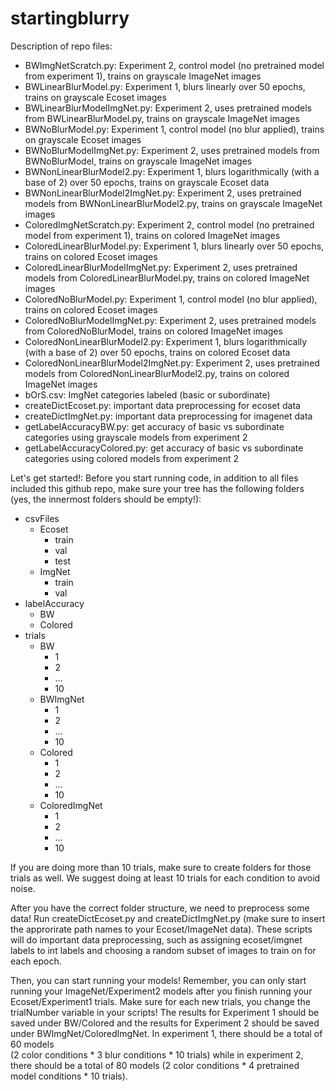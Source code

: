 # startingblurry

Description of repo files:
- BWImgNetScratch.py: Experiment 2, control model (no pretrained model from
  experiment 1), trains on grayscale ImageNet images
- BWLinearBlurModel.py: Experiment 1, blurs linearly over 50 epochs, trains on
  grayscale Ecoset images
- BWLinearBlurModelImgNet.py: Experiment 2, uses pretrained models from
  BWLinearBlurModel.py, trains on grayscale ImageNet images
- BWNoBlurModel.py: Experiment 1, control model (no blur applied), trains on
  grayscale Ecoset images
- BWNoBlurModelImgNet.py: Experiment 2, uses pretrained models from
  BWNoBlurModel, trains on grayscale ImageNet images
- BWNonLinearBlurModel2.py: Experiment 1, blurs logarithmically (with a base of
  2) over 50 epochs, trains on grayscale Ecoset data
- BWNonLinearBlurModel2ImgNet.py: Experiment 2, uses pretrained models from
  BWNonLinearBlurModel2.py, trains on grayscale ImageNet images
- ColoredImgNetScratch.py: Experiment 2, control model (no pretrained model from
  experiment 1), trains on colored ImageNet images
- ColoredLinearBlurModel.py: Experiment 1, blurs linearly over 50 epochs, trains on
  colored Ecoset images
- ColoredLinearBlurModelImgNet.py: Experiment 2, uses pretrained models from
  ColoredLinearBlurModel.py, trains on colored ImageNet images
- ColoredNoBlurModel.py: Experiment 1, control model (no blur applied), trains on
  colored Ecoset images
- ColoredNoBlurModelImgNet.py: Experiment 2, uses pretrained models from
  ColoredNoBlurModel, trains on colored ImageNet images
- ColoredNonLinearBlurModel2.py: Experiment 1, blurs logarithmically (with a base of
  2) over 50 epochs, trains on colored Ecoset data
- ColoredNonLinearBlurModel2ImgNet.py: Experiment 2, uses pretrained models from
  ColoredNonLinearBlurModel2.py, trains on colored ImageNet images
- bOrS.csv: ImgNet categories labeled (basic or subordinate)
- createDictEcoset.py: important data preprocessing for ecoset data
- createDictImgNet.py: important data preprocessing for imagenet data
- getLabelAccuracyBW.py: get accuracy of basic vs subordinate categories using
  grayscale models from experiment 2
- getLabelAccuracyColored.py: get accuracy of basic vs subordinate categories 
  using colored models from experiment 2

Let's get started!:
Before you start running code, in addition to all files included this github
repo, make sure your tree has the following folders (yes, the innermost folders
should be empty!):

- csvFiles
  - Ecoset
    - train
    - val
    - test  
  - ImgNet
    - train
    - val
- labelAccuracy
  - BW
  - Colored
- trials
  - BW
    - 1
    - 2
    - ...
    - 10
  - BWImgNet
    - 1
    - 2
    - ...
    - 10
  - Colored
    - 1
    - 2
    - ...
    - 10
  - ColoredImgNet
    - 1
    - 2
    - ...
    - 10

If you are doing more than 10 trials, make sure to create folders for those
trials as well. We suggest doing at least 10 trials for each condition to avoid
noise.

After you have the correct folder structure, we need to preprocess some data!
Run createDictEcoset.py and createDictImgNet.py (make sure to insert the
approrirate path names to your Ecoset/ImageNet data). These scripts will do
important data preprocessing, such as assigning ecoset/imgnet labels to int
labels and choosing a random subset of images to train on for each epoch.

Then, you can start running your models! Remember, you can only start running
your ImageNet/Experiment2 models after you finish running your
Ecoset/Experiment1 trials. Make sure for each new trials, you change the
trialNumber variable in your scripts! The results for Experiment 1 should be
saved under BW/Colored and the results for Experiment 2 should be saved under
BWImgNet/ColoredImgNet. In experiment 1, there should be a total of 60 models  
(2 color conditions * 3 blur conditions * 10 trials) while in experiment 2,
there should be a total of 80 models (2 color conditions * 4 pretrained model
conditions * 10 trials).
